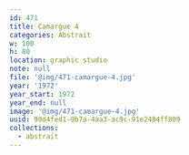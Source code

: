 ```yaml
---
id: 471
title: Camargue 4
categories: Abstrait
w: 100
h: 80
location: graphic studio
note: null
file: '@img/471-camargue-4.jpg'
year: '1972'
year_start: 1972
year_end: null
image: '@img/471-camargue-4.jpg'
uuid: 99d4fed1-9b7a-4aa3-ac9c-91e2484ff809
collections:
  - abstrait
---
```



